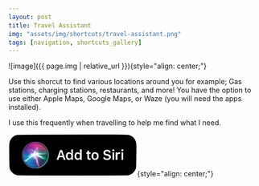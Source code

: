 ```yaml
---
layout: post
title: Travel Assistant
img: "assets/img/shortcuts/travel-assistant.png"
tags: [navigation, shortcuts_gallery]
---
```


![image]({{ page.img | relative_url }}){style="align: center;"}

Use this shorcut to find various locations around you for example; Gas stations, charging stations, restaurants, and more! You have the option to use either Apple Maps, Google Maps, or Waze (you will need the apps installed).

I use this frequently when travelling to help me find what I need.

[![Add to Siri](/assets/img/shortcuts/add-to-siri-btn.png)](https://www.icloud.com/shortcuts/f845f112a9a5432abe438204f26d6313){style="align: center;"}